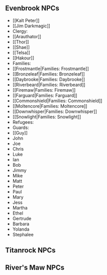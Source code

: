 ## Evenbrook NPCs
* [[Kalt Peter]]
* [[Jim Darkmagic]]
* Clergy:
 * [[Arauthator]]
 * [[Thor]]
 * [[Shae]]
 * [[Telsa]]
 * [[Hakour]]
* Families:
 * [[Frostmantle|Families: Frostmantle]]
 * [[Bronzeleaf|Families: Bronzeleaf]]
 * [[Daybrooke|Families: Daybrooke]]
 * [[Riverbeard|Families: Riverbeard]]
 * [[Firemaw|Families: Firemaw]]
 * [[Farguard|Families: Farguard]]
 * [[Commonshield|Families: Commonshield]]
 * [[Moltencore|Families: Moltencore]]
 * [[Downwhisper|Families: Downwhisper]]
 * [[Snowlight|Families: Snowlight]]
* Refugees:
 * Guards:
  * [[Guy]]
  * John
  * Joe
  * Chris
  * Luke
  * Ian
 * Bob
 * Jimmy
 * Mike
 * Matt
 * Peter
 * Paul
 * Mary
 * Jess
 * Martha
 * Ethel
 * Gertrude
 * Barbara
 * Yolanda
 * Stephalee
 
 ## Titanrock NPCs
 
 ## River's Maw NPCs